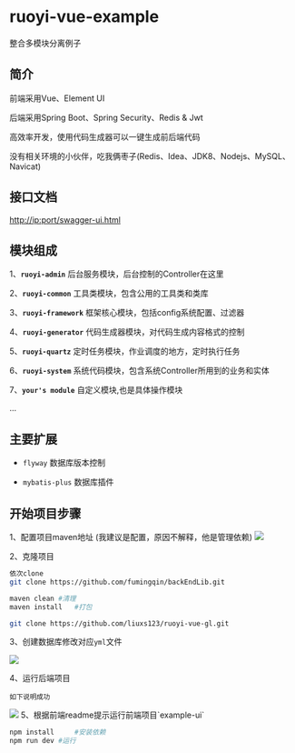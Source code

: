 # ruoyi-vue-example
整合多模块分离例子


## 简介

前端采用Vue、Element UI

后端采用Spring Boot、Spring Security、Redis & Jwt

高效率开发，使用代码生成器可以一键生成前后端代码

没有相关环境的小伙伴，吃我俩枣子(Redis、Idea、JDK8、Nodejs、MySQL、Navicat)
## 接口文档

[http://ip:port/swagger-ui.html](http://ip:port/swagger-ui.html)

## 模块组成

1、**`ruoyi-admin`** 后台服务模块，后台控制的Controller在这里

2、**`ruoyi-common`** 工具类模块，包含公用的工具类和类库

3、**`ruoyi-framework`** 框架核心模块，包括config系统配置、过滤器

4、**`ruoyi-generator`** 代码生成器模块，对代码生成内容格式的控制

5、**`ruoyi-quartz`** 定时任务模块，作业调度的地方，定时执行任务

6、**`ruoyi-system`** 系统代码模块，包含系统Controller所用到的业务和实体

7、**`your's module`**  自定义模块,也是具体操作模块

...

## 主要扩展

* `flyway` 数据库版本控制

* `mybatis-plus` 数据库插件

## 开始项目步骤

1、配置项目maven地址 (我建议是配置，原因不解释，他是管理依赖)
<img src="http://m.qpic.cn/psc?/V12PDn0m3Qk5yx/ruAMsa53pVQWN7FLK88i5hh2614R5R5xUltXu3Oy8*zM*qj64mOsT.X1h3aMUEwoDJp5CUue8YTWiojqcsmwH7nfgnfx*uVEuqMyhd8pyXs!/mnull&bo=7QKlAO0CpQADCSw!&rf=photolist&t=5">

2、克隆项目

```bash
依次clone
git clone https://github.com/fumingqin/backEndLib.git

maven clean	#清理
maven install	#打包

git clone https://github.com/liuxs123/ruoyi-vue-gl.git
```
3、创建数据库修改对应`yml`文件

<img src="http://m.qpic.cn/psc?/V12PDn0m3Qk5yx/ruAMsa53pVQWN7FLK88i5myG8lToRA0rLBdKfoRQjR2HkJMDdzJEytxadn7vbVX*TZDEO2kgp3d95f.9ruQjFvOcTCjPG32PysakLLxvE1o!/mnull&bo=bAMnAQAAAAADB2s!&rf=photolist&t=5">

4、运行后端项目

`如下说明成功`

<img src="http://m.qpic.cn/psc?/V12PDn0m3Qk5yx/ruAMsa53pVQWN7FLK88i5j7ddtIh1beOBRzDnJgGfNJHSZ3FbE8KU8KPQcxT*9QYx3bDMaTTa1ZKi.PU1x2UGP8P4.KbgPFkgggokMmFgbc!/mnull&bo=hgZgAQAAAAADB8M!&rf=photolist&t=5">
5、根据前端readme提示运行前端项目`example-ui`

```bash
npm install     #安装依赖
npm run dev	#运行
```

